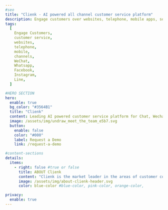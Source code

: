```yaml
---
#seo
title: "Clienk - AI powered all channel customer service platform"
description: Engage customers over websites, telephone, mobile apps, social media channels like WeChat, Whatsapp, Facebook, Instagram and many other popular messaging apps.
tags:
  [
    Engage Customers,
    customer service,
    websites,
    telephone,
    mobile,
    channels,
    WeChat,
    Whatsapp,
    Facebook,
    Instagram,
    Line,
  ]

#HERO SECTION
hero:
  enable: true
  bg_color: "#3564B1"
  title: "Clienk"
  content: Leading AI powered customer service platform for Chat, Wechat, WhatsApp, Phone, E-Mail, Facebook, Weibo, Instagram, e-commerce platforms like Lazada and Shopee and your own App.
  image: /assets/img/undraw_meet_the_team_e5b7.svg
  button:
    enable: false
    color: "#000"
    label: Request a Demo
    link: /request-a-demo

#content-sections
details:
  items:
    - right: false #true or false
      title: ABOUT Clienk
      content: "Clienk is the market leader in the areas of customer communication and online conversion solutions, allowing companies to help their customers faster and more efficiently. This boosts sales, customer satisfaction and confidence, while saving costs. Companies like Bally, Hogans, Baccarat, ele.me, Clarins, Caudalie, Asurion, Philips, TOD'S, Hogan, PCCW, Pernod Ricard, Chow Tai Fook, TPV, Suunto, Baopals, Guerlain, China Telecom, Thomas Cook and Web International English implemented Clienk products and solutions in China and abroad, and found that the synergy and return of their customer communication and e-commerce investments strongly increased. <br><br> Clienk is the platform for your all-channel customer communication. This intelligent, web-based application bundles your big data environment, chat messages, telephone, voice and video conversations, emails, web interactions, Wechat, Facebook Messenger, WhatsApp Business Messenger, Apple Business Chat, Line, Instagram, your native APP messages, e-commerce platform messages from Lazada or Shopee, customer logs and surfing behavior into one customer profile. Clienk delivers high-end tailor made solutions with their unified communication platform and integrates your CRM, ERP, WFM, OMS seamlessly. <br><br> In addition, Clienk can assign every contact request – regardless of the communication channel - to the most suited representative, so achieving higher service levels at lower costs. What's more, Clienk's solutions distinguish themselves with an excellent accessibility, stability, reliability, and an uncomplicated user interface. This way, Clienk offers the only fully integrated all-channel communication platform without time-consuming implementations. This makes Clienk's proposition unique."
      image: /assets/img/about-clienk-header.svg
      color: blue-color #blue-color, pink-color, orange-color,

privacy:
  enable: true
---
```

